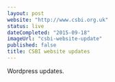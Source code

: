 ```yaml
---
layout: post
website: "http://www.csbi.org.uk"
status: live
dateCompleted: "2015-09-18"
imageUrl: "csbi-website-update"
published: false
title: CSBI website updates
---
```



Wordpress updates.
